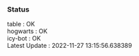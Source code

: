 ### Status


table : OK  
hogwarts : OK  
icy-bot : OK  
Latest Update : 2022-11-27 13:15:56.638389
